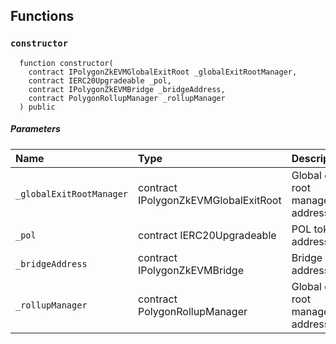 ## Functions

### `constructor`

```solidity
  function constructor(
    contract IPolygonZkEVMGlobalExitRoot _globalExitRootManager,
    contract IERC20Upgradeable _pol,
    contract IPolygonZkEVMBridge _bridgeAddress,
    contract PolygonRollupManager _rollupManager
  ) public
```

##### Parameters

| Name | Type | Description                                                          |
| :--- | :--- | :------------------------------------------------------------------- |
|`_globalExitRootManager` | contract IPolygonZkEVMGlobalExitRoot | Global exit root manager address. | 
|`_pol` | contract IERC20Upgradeable | POL token address. | 
|`_bridgeAddress` | contract IPolygonZkEVMBridge | Bridge address. | 
|`_rollupManager` | contract PolygonRollupManager | Global exit root manager address. | 
